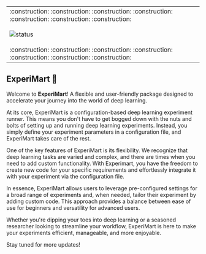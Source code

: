 <table align="center">
  <tr>
    <td>
      :construction: :construction: :construction: :construction: :construction: :construction: :construction: 
      <br><br>
      <img src="https://img.shields.io/badge/status-under%20development-yellow" alt="status"/>
      <br><br>
      :construction: :construction: :construction: :construction: :construction: :construction: :construction: 
    </td>
  </tr>
</table>



## ExperiMart :shopping_cart:

Welcome to **ExperiMart**! A flexible and user-friendly package designed to accelerate your journey into the world of deep learning.

At its core, ExperiMart is a configuration-based deep learning experiment runner. This means you don't have to get bogged down with the nuts and bolts of setting up and running deep learning experiments. Instead, you simply define your experiment parameters in a configuration file, and ExperiMart takes care of the rest.



One of the key features of ExperiMart is its flexibility. We recognize that deep learning tasks are varied and complex, and there are times when you need to add custom functionality. With Experimart, you have the freedom to create new code for your specific requirements and effortlessly integrate it with your experiment via the configuration file.

In essence, ExperiMart allows users to leverage pre-configured settings for a broad range of experiments and, when needed, tailor their experiment by adding custom code. This approach provides a balance between ease of use for beginners and versatility for advanced users.

Whether you're dipping your toes into deep learning or a seasoned researcher looking to streamline your workflow, ExperiMart is here to make your experiments efficient, manageable, and more enjoyable.

Stay tuned for more updates! 
